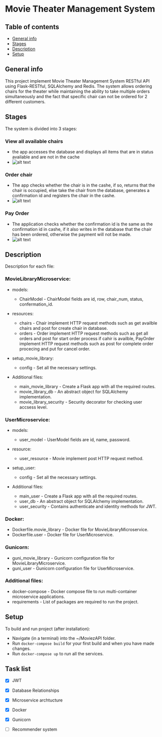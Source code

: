 # Movie Theater Management System
## Table of contents
* [General info](#general-info)
* [Stages](#stages)
* [Description](#description)
* [Setup](#setup)

## General info
This project implement Movie Theater Management System RESTful API using Flask-RESTful, SQLAlchemy and Redis. The system allows ordering chairs for the theater while maintaining the ability to take multiple orders simultaneously and the fact that specific chair can not be ordered for 2 different customers.

## Stages
The system is divided into 3 stages:

### View all available chairs
  * the app accesses the database and displays all items that are in status available and are not in the cache
  * ![alt text](https://github.com/[username]/[reponame]/blob/[branch]/image.jpg?raw=true)

### Order chair
  * The app checks whether the chair is in the cashe, if so, returns that the chair is occupied, else take the chair from the database, generates a confirmation id and registers the chair in the cashe.
  * ![alt text](https://github.com/[username]/[reponame]/blob/[branch]/image.jpg?raw=true)

### Pay Order
  * The application checks whether the confirmation id is the same as the confirmation id in cashe, if it also writes in the database that the chair has been ordered, otherwise the payment will not be made.
  * ![alt text](https://github.com/[username]/[reponame]/blob/[branch]/image.jpg?raw=true)

## Description
Description for each file:

### MovieLibraryMicroservice:

  * models:
    * ChairModel -  ChairModel fields are id, row, chair_num, status, confermation_id.

  * resources: 
    * chairs -  Chair implement HTTP request methods such as get availble chairs and post for create chair in database. 
    * orders -  Order implement HTTP request methods such as get all orders and post for start order process if cahir is availble, PayOrder implement HTTP request methods such as post for complete order procecing and put for cancel order. 

  * setup_movie_library:
    * config - Set all the necessary settings.

  * Additional files:
    * main_movie_library - Create a Flask app with all the required routes.
    * movie_library_db - An abstract object for SQLAlchemy implementation.
    * movie_library_security - Security decorator for checking user accsess level.

### UserMicroservice:

  * models:
    * user_model -  UserModel fields are id, name, password.

  * resource: 
    * user_resource -  Movie implement post HTTP request method. 

  * setup_user:
    * config - Set all the necessary settings.

  * Additional files:
    * main_user - Create a Flask app with all the required routes.
    * user_db - An abstract object for SQLAlchemy implementation.
    * user_security - Contains authenticate and identity methods for JWT.

### Docker:
  * Dockerfile.movie_library - Docker file for MovieLibraryMicroservice.
  * Dockerfile.user - Docker file for UserMicroservice.

### Gunicorn:
  * guni_movie_library - Gunicorn configuration file for MovieLibraryMicroservice.
  * guni_user - Gunicorn configuration file for UserMicroservice.

### Additional files:
  * docker-compose -  Docker compose file to run multi-container microservice applications.
  * requirements -  List of packages are required to run the project.
 

## Setup
To build and run project (after installation):

* Navigate (in a terminal) into the ~/MoviezAPI folder.
* Run ```docker-compose build``` for your first build and when you have made changes.
* Run ```docker-compose up``` to run all the services.


## Task list
- [x] JWT
- [x] Database Relationships
- [x] Microservice archtucture
- [x] Docker
- [x] Gunicorn
- [ ] Recommender system


